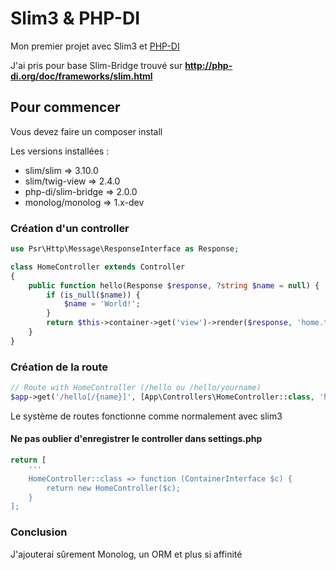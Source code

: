 # Slim3 & PHP-DI

Mon premier projet avec Slim3 et [PHP-DI](http://php-di.org/)

J'ai pris pour base Slim-Bridge trouvé sur **http://php-di.org/doc/frameworks/slim.html**

## Pour commencer

Vous devez faire un composer install

Les versions installées :
- slim/slim => 3.10.0
- slim/twig-view => 2.4.0
- php-di/slim-bridge => 2.0.0
- monolog/monolog => 1.x-dev

### Création d'un controller

```php
use Psr\Http\Message\ResponseInterface as Response;

class HomeController extends Controller
{
    public function hello(Response $response, ?string $name = null) {
        if (is_null($name)) {
            $name = 'World!';
        }
        return $this->container->get('view')->render($response, 'home.twig', compact('name'));
    }
}
```

### Création de la route

```php
// Route with HomeController (/hello ou /hello/yourname)
$app->get('/hello[/{name}]', [App\Controllers\HomeController::class, 'hello']);
```

Le système de routes fonctionne comme normalement avec slim3

#### Ne pas oublier d'enregistrer le controller dans settings.php

```php
return [
    '''
    HomeController::class => function (ContainerInterface $c) {
        return new HomeController($c);
    }
];
```

### Conclusion

J'ajouterai sûrement Monolog, un ORM et plus si affinité
